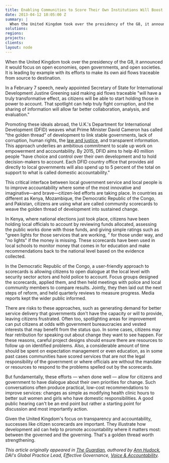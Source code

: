 ```yaml
---
title: Enabling Communities to Score Their Own Institutions Will Boost Accountability
date: 2013-04-12 18:05:00 Z
summary: |
  When the United Kingdom took over the presidency of the G8, it announced it would focus on open economies, open governments, and open societies. It is leading by example with its efforts to make its own aid flows traceable from source to destination.
solutions:
regions: 
projects:
clients:
layout: node
---
```

When the United Kingdom took over the presidency of the G8, it announced it would focus on open economies, open governments, and open societies. It is leading by example with its efforts to make its own aid flows traceable from source to destination.

In a February 7 speech, newly appointed Secretary of State for International Development Justine Greening said making aid flows traceable "will have a truly transformative effect, as citizens will be able to start holding those in power to account. That spotlight can help truly fight corruption, and the sharing of information will allow far better collaboration, analysis, and evaluation."

Promoting these ideals abroad, the U.K.'s Department for International Development (DFID) weaves what Prime Minister David Cameron has called "the golden thread" of development to link stable governments, lack of corruption, human rights, the [law and justice][1], and transparent information. This approach underlies an ambitious commitment to scale up work on empowerment and accountability. By 2015, DFID aims to help 40 million people "have choice and control over their own development and to hold decision-makers to account. Each DFID country office that provides aid directly to local governments will also spend up to 5 percent of the total on support to what is called domestic accountability."

This critical interface between local government service and local people is to improve accountability where some of the most innovative and imaginative—and brave—citizen-led efforts are taking place. In countries as different as Kenya, Mozambique, the Democratic Republic of the Congo, and Pakistan, citizens are using what are called community scorecards to weave the golden thread of development into sustained change.

In Kenya, where national elections just took place, citizens have been holding local officials to account by reviewing funds allocated, assessing the public works done with those funds, and giving simple ratings such as "green lights for those services that are working, " for those under way, and "no lights" if the money is missing. These scorecards have been used in local schools to monitor money that comes in for education and make recommendations back to the national level based on the evidence collected.

In the Democratic Republic of the Congo, a user-friendly approach to scorecards is allowing citizens to open dialogue at the local level with security sector actors and hold police to account. Focus groups designed the scorecards, applied them, and then held meetings with police and local community members to compare results. Jointly, they then laid out the next steps of reform, and held quarterly reviews to measure progress. Media reports kept the wider public informed.

There are risks to these approaches, such as generating demand for better service delivery that governments don't have the capacity or will to provide, leaving citizens frustrated. Often too, spotlighting areas for improvement can put citizens at odds with government bureaucracies and vested interests that may benefit from the status quo. In some cases, citizens may fear retribution for speaking out about change they want to see happen. For these reasons, careful project designs should ensure there are resources to follow up on identified problems. Also, a considerable amount of time should be spent on expectation management or even education, as in some past cases communities have scored services that are not the legal responsibility of the government or where officials are without the mandate or resources to respond to the problems spelled out by the scorecards.

But fundamentally, these efforts — when done well — allow for citizens and government to have dialogue about their own priorities for change. Such conversations often produce practical, low-cost recommendations to improve services: changes as simple as modifying health clinic hours to better suit women and girls who have domestic responsibilities. A good public hearing can't be an end point but rather a starting point for discussion and most importantly action.

Given the United Kingdom's focus on transparency and accountability, successes like citizen scorecards are important. They illustrate how development aid can help to promote accountability where it matters most: between the governed and the governing. That's a golden thread worth strengthening.

_This article originally appeared in [The Guardian][2], authored by [Ann Hudock][3], DAI's Global Practice Lead, Effective Governance, [Voice & Accountability][4]._

[1]: /our-work/solutions/governance/law-and-justice
[2]: http://www.guardian.co.uk/global-development-professionals-network/dai-partner-zone/enabling-communities-to-score-their-own-institutions-will-boost-accountability
[3]: /who-we-are/our-team/ann-hudock
[4]: /our-work/solutions/governance/voice-and-accountability
